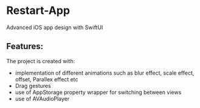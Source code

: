 # Restart-App
Advanced iOS app design with SwiftUI


## Features:

The project is created with:

* implementation of different animations such as blur effect, scale effect, offset, Parallex effect etc
* Drag gestures
* use of AppStorage property wrapper for switching between views 
* use of AVAudioPlayer

